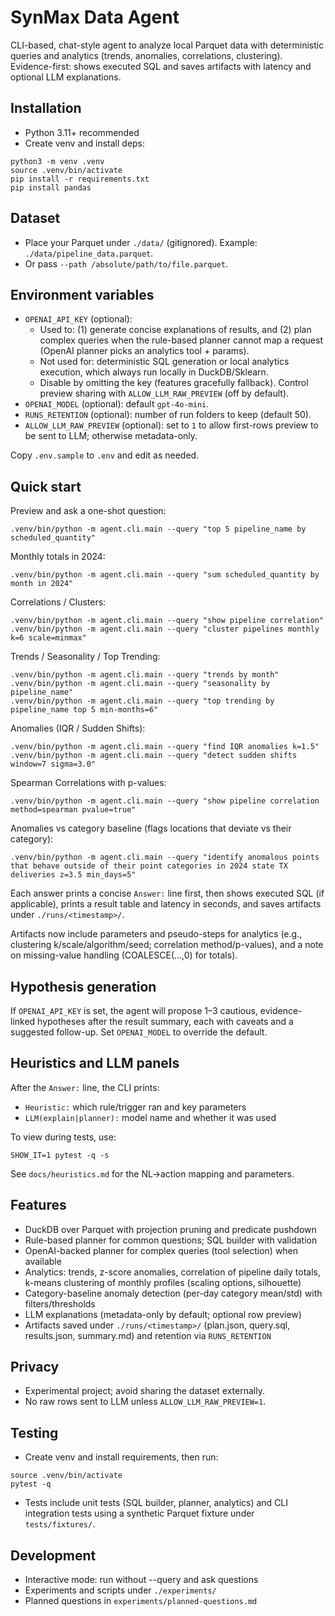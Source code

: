 # SynMax Data Agent

CLI-based, chat-style agent to analyze local Parquet data with deterministic queries and analytics (trends, anomalies, correlations, clustering). Evidence-first: shows executed SQL and saves artifacts with latency and optional LLM explanations.

## Installation
- Python 3.11+ recommended
- Create venv and install deps:
```
python3 -m venv .venv
source .venv/bin/activate
pip install -r requirements.txt
pip install pandas
```

## Dataset
- Place your Parquet under `./data/` (gitignored). Example: `./data/pipeline_data.parquet`.
- Or pass `--path /absolute/path/to/file.parquet`.

## Environment variables
- `OPENAI_API_KEY` (optional):
  - Used to: (1) generate concise explanations of results, and (2) plan complex queries when the rule-based planner cannot map a request (OpenAI planner picks an analytics tool + params).
  - Not used for: deterministic SQL generation or local analytics execution, which always run locally in DuckDB/Sklearn.
  - Disable by omitting the key (features gracefully fallback). Control preview sharing with `ALLOW_LLM_RAW_PREVIEW` (off by default).
- `OPENAI_MODEL` (optional): default `gpt-4o-mini`.
- `RUNS_RETENTION` (optional): number of run folders to keep (default 50).
- `ALLOW_LLM_RAW_PREVIEW` (optional): set to `1` to allow first-rows preview to be sent to LLM; otherwise metadata-only.

Copy `.env.sample` to `.env` and edit as needed.

## Quick start
Preview and ask a one-shot question:
```
.venv/bin/python -m agent.cli.main --query "top 5 pipeline_name by scheduled_quantity"
```
Monthly totals in 2024:
```
.venv/bin/python -m agent.cli.main --query "sum scheduled_quantity by month in 2024"
```
Correlations / Clusters:
```
.venv/bin/python -m agent.cli.main --query "show pipeline correlation"
.venv/bin/python -m agent.cli.main --query "cluster pipelines monthly k=6 scale=minmax"
```
Trends / Seasonality / Top Trending:
```
.venv/bin/python -m agent.cli.main --query "trends by month"
.venv/bin/python -m agent.cli.main --query "seasonality by pipeline_name"
.venv/bin/python -m agent.cli.main --query "top trending by pipeline_name top 5 min-months=6"
```
Anomalies (IQR / Sudden Shifts):
```
.venv/bin/python -m agent.cli.main --query "find IQR anomalies k=1.5"
.venv/bin/python -m agent.cli.main --query "detect sudden shifts window=7 sigma=3.0"
```
Spearman Correlations with p-values:
```
.venv/bin/python -m agent.cli.main --query "show pipeline correlation method=spearman pvalue=true"
```
Anomalies vs category baseline (flags locations that deviate vs their category):
```
.venv/bin/python -m agent.cli.main --query "identify anomalous points that behave outside of their point categories in 2024 state TX deliveries z=3.5 min_days=5"
```
Each answer prints a concise `Answer:` line first, then shows executed SQL (if applicable), prints a result table and latency in seconds, and saves artifacts under `./runs/<timestamp>/`.

Artifacts now include parameters and pseudo-steps for analytics (e.g., clustering k/scale/algorithm/seed; correlation method/p-values), and a note on missing-value handling (COALESCE(...,0) for totals).

## Hypothesis generation

If `OPENAI_API_KEY` is set, the agent will propose 1–3 cautious, evidence-linked hypotheses after the result summary, each with caveats and a suggested follow-up. Set `OPENAI_MODEL` to override the default.

## Heuristics and LLM panels

After the `Answer:` line, the CLI prints:
- `Heuristic:` which rule/trigger ran and key parameters
- `LLM(explain|planner):` model name and whether it was used

To view during tests, use:
```
SHOW_IT=1 pytest -q -s
```
See `docs/heuristics.md` for the NL→action mapping and parameters.

## Features
- DuckDB over Parquet with projection pruning and predicate pushdown
- Rule-based planner for common questions; SQL builder with validation
- OpenAI-backed planner for complex queries (tool selection) when available
- Analytics: trends, z-score anomalies, correlation of pipeline daily totals, k-means clustering of monthly profiles (scaling options, silhouette)
- Category-baseline anomaly detection (per-day category mean/std) with filters/thresholds
- LLM explanations (metadata-only by default; optional row preview)
- Artifacts saved under `./runs/<timestamp>/` (plan.json, query.sql, results.json, summary.md) and retention via `RUNS_RETENTION`

## Privacy
- Experimental project; avoid sharing the dataset externally.
- No raw rows sent to LLM unless `ALLOW_LLM_RAW_PREVIEW=1`.

## Testing
- Create venv and install requirements, then run:
```
source .venv/bin/activate
pytest -q
```
- Tests include unit tests (SQL builder, planner, analytics) and CLI integration tests using a synthetic Parquet fixture under `tests/fixtures/`.

## Development
- Interactive mode: run without --query and ask questions
- Experiments and scripts under `./experiments/`
- Planned questions in `experiments/planned-questions.md`

